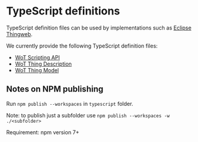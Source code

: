 # TypeScript definitions

TypeScript definition files can be used by implementations such as [Eclipse Thingweb](https://projects.eclipse.org/projects/iot.thingweb).

We currently provide the following TypeScript definition files:
* [WoT Scripting API](./scripting-api)
* [WoT Thing Description](./thing-description)
* [WoT Thing Model](./thing-model)

## Notes on NPM publishing

Run `npm publish --workspaces` in `typescript` folder.

Note: to publish just a subfolder use `npm publish --workspaces -w ./<subfolder>`

Requirement: npm version 7+
